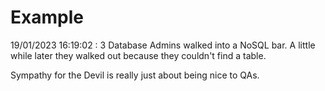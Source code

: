 # Example

<!-- replace-with-date starts -->
19/01/2023 16:19:02 : 3 Database Admins walked into a NoSQL bar. A little while later they walked out because they couldn't find a table.
<!-- replace-with-date ends -->

<!-- replace-with-joke starts -->
Sympathy for the Devil is really just about being nice to QAs.
<!-- replace-with-joke ends -->